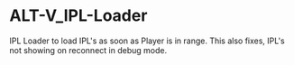 # ALT-V_IPL-Loader
IPL Loader to load IPL's as soon as Player is in range.
This also fixes, IPL's not showing on reconnect in debug mode.
